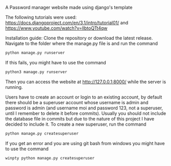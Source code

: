 A Password manager website made using django's template

The following tutorials were used: https://docs.djangoproject.com/en/3.1/intro/tutorial01/ and https://www.youtube.com/watch?v=llbtoQTt4qw


Installation guide:
Clone the repository or download the latest release. Navigate to the folder where the manage.py file is and run the command 
```bash
python manage.py runserver
```

If this fails, you might have to use the command 
```bash
python3 manage.py runserver
```
Then you can access the website at http://127.0.0.1:8000/ while the server is running.


Users have to create an account or login to an existing account, by default there should be a superuser account whose username is admin and password is admin (and username moi and 
password 123, not a superuser, until I remember to delete it before commits). Usually you should not include the database file in commits but due to the nature of this project I have 
decided to include it. To create a new superuser,
run the command
```bash
python manage.py createsuperuser
```

If you get an error and you are using git bash from windows you might have to use the command 

```bash
winpty python manage.py createsuperuser
```